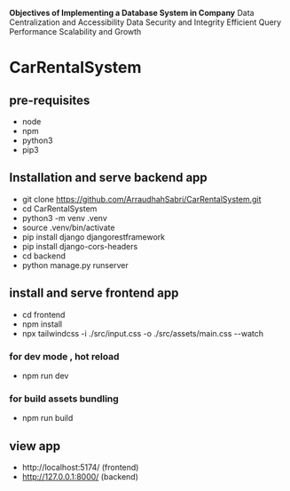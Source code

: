 **Objectives of Implementing a Database System in Company**
Data Centralization and Accessibility
Data Security and Integrity
Efficient Query Performance
 Scalability and Growth
# CarRentalSystem

## pre-requisites

- node  
- npm 
- python3
- pip3

## Installation and serve backend app

- git clone https://github.com/ArraudhahSabri/CarRentalSystem.git
- cd CarRentalSystem
- python3 -m venv .venv 
- source .venv/bin/activate
- pip install django djangorestframework
- pip install django-cors-headers
- cd backend
- python manage.py runserver

## install and serve frontend app
- cd frontend
- npm install
- npx tailwindcss -i ./src/input.css -o ./src/assets/main.css --watch

### for dev mode , hot reload
- npm run dev 

### for build assets bundling
- npm run build

## view app
- http://localhost:5174/ (frontend)
- http://127.0.0.1:8000/ (backend)